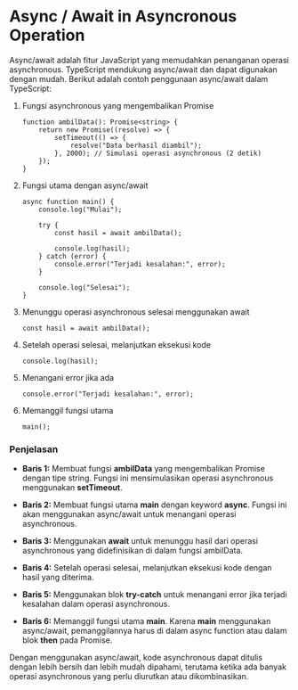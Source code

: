 # Async / Await in Asyncronous Operation

Async/await adalah fitur JavaScript yang memudahkan penanganan operasi asynchronous. TypeScript mendukung async/await dan dapat digunakan dengan mudah. Berikut adalah contoh penggunaan async/await dalam TypeScript:

1. Fungsi asynchronous yang mengembalikan Promise

    ```
    function ambilData(): Promise<string> {
        return new Promise((resolve) => {
            setTimeout(() => {
                resolve("Data berhasil diambil");
            }, 2000); // Simulasi operasi asynchronous (2 detik)
        });
    }
    ```

2. Fungsi utama dengan async/await

    ```
    async function main() {
        console.log("Mulai");

        try {
            const hasil = await ambilData();

            console.log(hasil);
        } catch (error) {
            console.error("Terjadi kesalahan:", error);
        }

        console.log("Selesai");
    }
    ```

3. Menunggu operasi asynchronous selesai menggunakan await

    ```
    const hasil = await ambilData();
    ```

4. Setelah operasi selesai, melanjutkan eksekusi kode

    ```
    console.log(hasil);
    ```

5. Menangani error jika ada

    ```
    console.error("Terjadi kesalahan:", error);
    ```

6. Memanggil fungsi utama

    ```
    main();
    ```

### Penjelasan

- **Baris 1:** Membuat fungsi **ambilData** yang mengembalikan Promise dengan tipe string. Fungsi ini mensimulasikan operasi asynchronous menggunakan **setTimeout**.

- **Baris 2:** Membuat fungsi utama **main** dengan keyword **async**. Fungsi ini akan menggunakan async/await untuk menangani operasi asynchronous.

- **Baris 3:** Menggunakan **await** untuk menunggu hasil dari operasi asynchronous yang didefinisikan di dalam fungsi ambilData.

- **Baris 4:** Setelah operasi selesai, melanjutkan eksekusi kode dengan hasil yang diterima.

- **Baris 5:** Menggunakan blok **try-catch** untuk menangani error jika terjadi kesalahan dalam operasi asynchronous.

- **Baris 6:** Memanggil fungsi utama **main**. Karena **main** menggunakan async/await, pemanggilannya harus di dalam async function atau dalam blok **then** pada Promise.

Dengan menggunakan async/await, kode asynchronous dapat ditulis dengan lebih bersih dan lebih mudah dipahami, terutama ketika ada banyak operasi asynchronous yang perlu diurutkan atau dikombinasikan.
